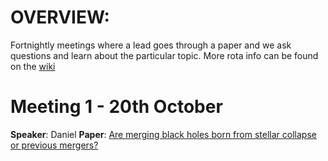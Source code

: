 # OVERVIEW:

Fortnightly meetings where a lead goes through a paper and we ask questions and learn about the particular topic. More rota info can be found on the [wiki](https://gilsay.physics.gla.ac.uk/dokuwiki/doku.php?id=igr-general:igr_data_analysis_journal_club)

# Meeting 1 - 20th October 

**Speaker**: Daniel
**Paper**: [Are merging black holes born from stellar collapse or previous mergers?](https://arxiv.org/abs/1703.06223)

